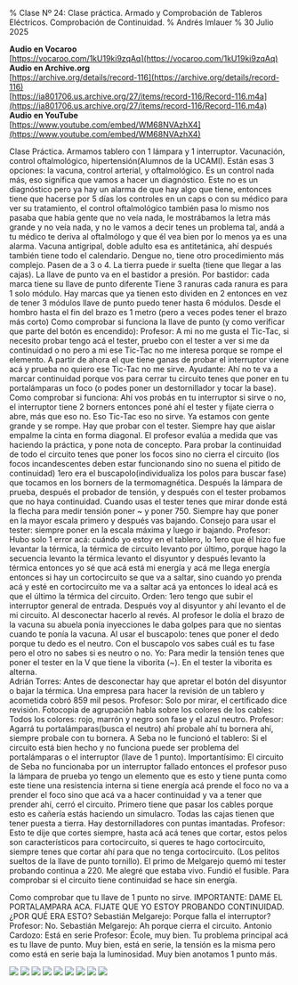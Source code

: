 % Clase Nº 24: Clase práctica. Armado y Comprobación de Tableros Eléctricos. Comprobación de Continuidad. 
% Andrés Imlauer
% 30 Julio 2025

**Audio en Vocaroo**       
[https://vocaroo.com/1kU19ki9zqAq](https://vocaroo.com/1kU19ki9zqAq)   
**Audio en Archive.org**       
[https://archive.org/details/record-116](https://archive.org/details/record-116)   
[https://ia801706.us.archive.org/27/items/record-116/Record-116.m4a](https://ia801706.us.archive.org/27/items/record-116/Record-116.m4a)   
**Audio en YouTube**       
[https://www.youtube.com/embed/WM68NVAzhX4](https://www.youtube.com/embed/WM68NVAzhX4)   
    

Clase Práctica. Armamos tablero con 1 lámpara y 1 interruptor. Vacunación, control oftalmológico, hipertensión(Alumnos de la UCAMI).  Están esas 3 opciones: la vacuna, control arterial, y oftalmológico.  Es un control nada más, eso significa que vamos a hacer un diagnóstico. Este no es un diagnóstico pero
ya hay un alarma de que hay algo que tiene, entonces tiene que hacerse por 5 días los controles en un caps o con su médico para ver su tratamiento, el control oftalmológico también pasa lo mismo nos pasaba que había gente que no veía nada, le mostrábamos la letra más grande y no veía nada, y no le vamos a decir tenes un problema tal, andá a tu médico te deriva al oftalmólogo y que él vea bien por lo menos ya es una alarma.  Vacuna antigripal, doble adulto esa es antitetánica, ahí después también tiene todo el calendario.  Dengue no, tiene otro procedimiento más complejo.  Pasen de a 3 o 4.  La tierra puede ir suelta (tiene que llegar a las cajas).  La llave de punto va en el bastidor a presión.  Por bastidor: cada marca tiene su llave de punto diferente Tiene 3 ranuras cada ranura es para 1 solo módulo.  Hay marcas que ya tienen esto dividen en 2 entonces en vez de tener 3 módulos llave de punto puedo tener hasta 6 módulos.  Desde el hombro hasta el fin del brazo es 1 metro (pero a veces podes tener el brazo más corto) Como comprobar si funciona la llave de punto (y como verificar que parte del botón es encendido): Profesor: A mi no me gusta el Tic-Tac, si necesito probar tengo acá el tester, pruebo con el tester a ver si me da continuidad o no pero a mi ese Tic-Tac no me interesa porque se rompe el elemento. A partir de ahora el que tiene ganas de probar el interruptor viene acá y prueba no quiero ese Tic-Tac no me sirve.  Ayudante: Ahí no te va a marcar continuidad porque vos para cerrar tu circuito tenes que poner en tu portalámparas un foco (o podes poner un destornillador y tocar la base).  Como comprobar si funciona: Ahí vos probás en tu interruptor si sirve o no, el interruptor tiene 2 borners entonces poné ahí el tester y fijate cierra o abre, más que eso no. Eso Tic-Tac eso no sirve. Ya estamos con gente grande y se rompe. Hay que probar con el tester.  Siempre hay que aislar empalme la cinta en forma diagonal.  El profesor evalúa a medida que vas haciendo la práctica, y pone nota de concepto.  Para probar la continuidad de todo el circuito tenes que poner los focos sino no cierra el circuito (los focos incandescentes deben estar funcionando sino no suena el pitido de continuidad) 1ero era el buscapolo(individualiza los polos para buscar fase) que tocamos en los borners de la termomagnética. Después la lámpara de prueba, después
el probador de tensión, y después con el tester probamos que no haya continuidad. Cuando usas el tester tenes que mirar donde está la flecha para medir tensión poner ~ y
poner 750. Siempre hay que poner en la mayor escala primero y después vas bajando.  Consejo para usar el tester: siempre poner en la escala máxima y luego ir bajando.  Profesor: Hubo solo 1 error acá: cuándo yo estoy en el tablero, lo 1ero que él hizo fue levantar la térmica, la térmica de circuito levanto por último, porque hago la secuencia levanto la térmica levanto el disyuntor y después levanto la térmica entonces yo sé que acá está mi energía y acá me llega energía entonces si hay un cortocircuito se que va a saltar, sino cuando yo prenda acá y esté en cortocircuito me va a saltar acá ya entonces lo ideal acá es que el último la térmica del circuito.  Orden: 1ero tengo que subir el interruptor general de entrada.  Después voy al disyuntor y ahí levanto el de mi circuito. Al desconectar hacerlo al revés. Al profesor le dolía el brazo de la vacuna su abuela ponía inyecciones le daba golpes para que no sientas cuando te ponía la vacuna.  Al usar el buscapolo: tenes que poner el dedo porque tu dedo es el neutro.  Con el buscapolo vos sabes cuál es tu fase pero el otro no sabes si es neutro o no.  Yo: Para medir la tensión tenes que poner el tester en la V que tiene la viborita (~). En el tester la viborita es alterna.  
Adrián Torres: Antes de desconectar hay que apretar el botón del disyuntor o bajar la térmica.
Una empresa para hacer la revisión de un tablero y acometida cobró 859 mil pesos.
Profesor: Solo por mirar, el certificado dice revisión.
Fotocopia de agrupación habla sobre los colores de los cables: Todos los colores: rojo, marrón y negro son fase y el azul neutro.
Profesor: Agarrá tu portalámparas(busca el neutro) ahí probale ahí tu bornera ahí, siempre probale con tu bornera.
A Seba no le funcionó el tablero: Si el circuito está bien hecho y no funciona puede ser problema del portalámparas o el interruptor (llave de 1 punto).
Importantísimo: El circuito de Seba no funcionaba por un interruptor fallado entonces el profesor puso la lámpara de prueba yo tengo un elemento que es esto y tiene punta como este tiene una resistencia interna si tiene energía acá prende el foco no va a prender el foco sino que acá va a hacer continuidad y va a tener que prender ahí, cerró el circuito.
Primero tiene que pasar los cables porque esto es cañería estás haciendo un simulacro.
Todas las cajas tienen que tener puesta a tierra.
Hay destornilladores con puntas imantadas.
Profesor: Esto te dije que cortes siempre, hasta acá acá tenes que cortar, estos pelos son característicos para cortocircuito, si queres te hago cortocircuito, siempre tenes que cortar ahí para que no tenga cortocircuito. (Los pelitos sueltos de la llave de punto tornillo).
El primo de Melgarejo quemó mi tester probando continua a 220. Me alegré que estaba vivo. Fundió el fusible.
Para comprobar si el circuito tiene continuidad se hace sin energía.

Como comprobar que tu llave de 1 punto no sirve.
IMPORTANTE: DAME EL PORTALAMPARA ACA. FIJATE QUE YO ESTOY PROBANDO CONTINUIDAD.
¿POR QUÉ ERA ESTO?
Sebastián Melgarejo: Porque falla el interruptor?
Profesor: No.
Sebastián Melgarejo: Ah porque cierra el circuito.
Antonio Cardozo: Está en serie
Profesor: École, muy bien. Tu problema principal acá es tu llave de punto.
Muy bien, está en serie, la tensión es la misma pero como está en serie baja la luminosidad. Muy bien anotamos 1 punto más.


![](https://blogger.googleusercontent.com/img/b/R29vZ2xl/AVvXsEgS5G2yZj1nnpafTdYAOA3ECcRbDrAoa7nVMtA6Yv43_7bNRsAI8NQRw0nBFYHnRgqI8tBFQFwAjFELbuDte-Fe7EYAOjVzZIOwtR_u-YfcRi71VMTEhxI0l9aRVg2Bqb9TGzNhyv-WXjQY_Xh8vxZwbHw7KqPbKxI818Vqb7ODa-k4k3xlTh0baloJqQ0/s4160/IMG_20250512_202932386.jpg)
![](https://blogger.googleusercontent.com/img/b/R29vZ2xl/AVvXsEhcPSId_IOMci3xL-NrrPoIUeUfXyNSUs39cY5_JFscUEKRF1_k7o4np_Sz76fZhWJBIKRBlf3poy8JtGn6XBnmfy4Jlnt9Fcr6Nob9lVIdJU0WxPsoRXKeOn4i-K7JYV03_x1h21430CvV3eKXcywFJCbHpR5FJC3lx3_zAMaBJ3ymVG_5mIygnKR2XSs/s4160/IMG_20250512_202925091.jpg)
![](https://blogger.googleusercontent.com/img/b/R29vZ2xl/AVvXsEiCtcm5pwmT5ibODyfMn5e1EEClA6LS_vRxWzLVaqM1rcK0H-wOgng9H1XqpUKZYkC1LpXQiTSQdk4H2QcNtCR71T7qp3qsulVO8yhuonH8tfPfEujaVPv1nCiSsbrj7qZ6VvR4K2AWUBnwVRRt-78fpzON6I8PmWFMmJz0boMfi1Tkks0XBbidK1nDmG4/s4160/IMG-20250512-WA0008.jpg)
![](https://blogger.googleusercontent.com/img/b/R29vZ2xl/AVvXsEhYuA4G0pjuTS7vVoX3akjQiNXp8mJROamfOD9df3_YNc22fPAaU7ZVLRT4mL7Wqdb4Hupy-qKdBbYMo7DuHek12Z2oo0oznI5F744rMqgr9sOtKP6VxEYK1gsEQNZlRe_PgWnPelNgPsEamE_qpzZQaHdU66KfQPQCDZ6Nglvi3JaV5xkKJmdeuyDj2HA/s4160/IMG-20250512-WA0007.jpg)
![](https://blogger.googleusercontent.com/img/b/R29vZ2xl/AVvXsEjc-iSQ4WYb1DV-H8odHlcAETJrxYk-UygGv91HkTedZnVJ9EhAEJCPZIxLYXEErXblZK5EyH4FvcT25eZp3zFJtGB-8zyJa8YAaVod_ZHpVKfUQXu5-KnJf6vAfQVfXJcOD0LXr4QxSjx_3GkVjwlo9JXp76UESo4LgTHpkSVylqaAjeUM_TRHPjKgVA0/s4160/IMG-20250512-WA0006.jpg)
![](https://blogger.googleusercontent.com/img/b/R29vZ2xl/AVvXsEiDGe8TQhryY5g-0RJqTCkQunD-NGpsREoKQv4fGy7d5r0LJSPVbox19bVj1fsOUKvk4CVCpnG0CWiGIFq3ORUHbf8kh9kRv30kVzG3eJKv1_UdIqnjchCsIKVWXjPNMyVIMSjJ4-BzLocpoWTckirpVUuL1jUuJHlIvkj2a2G-xF8aU5MUwijdEBOsLRs/s4160/IMG-20250512-WA0005.jpg)
![](https://blogger.googleusercontent.com/img/b/R29vZ2xl/AVvXsEiS3jbdIswf9PTtOCBETFHfy4d1_87sIPV28Qv-NFHiQHFsC0g2g4VPAMtWQiyfevZoi075oGfjM6LBZ49TmA5JRkYG2NwesLGv3Wr0PiGlLK_i8B5iO1b5i9DvQfuK54Y8lkN1THPLUbz5lrge-KsR67DoXrMvo-ZdJwNmmsU-KaTWRDr2Hhk52mZse0k/s4160/IMG-20250512-WA0004.jpg)
![](https://blogger.googleusercontent.com/img/b/R29vZ2xl/AVvXsEgyjtvRLb5ekKLLbka1zaJWL02200BFV6I3Z7fl5KWNHB-kx5r__iyPRn7jxU6NEMa9fegWfB6INaKxBPq_uYvZgsYpllVDY-i4b7Aan1vIlEX6pmflBP33dYTwWaqxAKEoEfHWlzWAbVs5xs1ML9XjhmC-PhI8xFK57mjceJGOTtIQPr-wti0x784USt8/s4160/IMG-20250512-WA0003.jpg)
![](https://blogger.googleusercontent.com/img/b/R29vZ2xl/AVvXsEi4-vXa14L7n4LQKolCWSdvnHqeMDZhfdqwlPsUKDm2-zjuQ9KV_o51Hpj_G_zGDN4FB3wNrrkSJsVhMOzZB7_SAc4q7OsW4XGx_fLyPdcnnfbsb9MlANpalV-CQlrw8mK_nvE2yraqIDoliMkWGqrMURltTCq9sSeqDH-WimXKu5sW3MFDQFtn3z0p-eg/s4160/IMG-20250512-WA0002.jpg)

